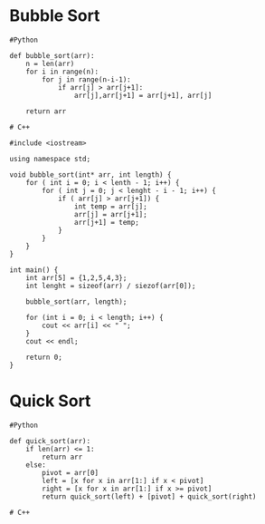 # Bubble Sort

	#Python
	
	def bubble_sort(arr):
		n = len(arr)
		for i in range(n):
			for j in range(n-i-1):
				if arr[j] > arr[j+1]:
					arr[j],arr[j+1] = arr[j+1], arr[j]
							
		return arr
		
	# C++
	
	#include <iostream>
	
	using namespace std;
	
	void bubble_sort(int* arr, int length) {
		for ( int i = 0; i < lenth - 1; i++) {
			for ( int j = 0; j < lenght - i - 1; i++) {
				if ( arr[j] > arr[j+1]) {
					int temp = arr[j];
					arr[j] = arr[j+1];
					arr[j+1] = temp;
				}
			}
		}
	}
	
	int main() {
		int arr[5] = {1,2,5,4,3};
		int lenght = sizeof(arr) / siezof(arr[0]);
		
		bubble_sort(arr, length);
		
		for (int i = 0; i < length; i++) {
			cout << arr[i] << " ";
		}
		cout << endl;
		
		return 0;
	}
	
# Quick Sort

	#Python
	
	def quick_sort(arr):
		if len(arr) <= 1:
			return arr
		else:
			pivot = arr[0]
			left = [x for x in arr[1:] if x < pivot]
			right = [x for x in arr[1:] if x >= pivot]
			return quick_sort(left) + [pivot] + quick_sort(right)
			
	# C++
		
